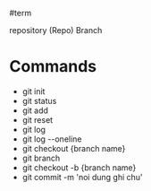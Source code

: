 #term

repository (Repo)
Branch

# Commands

- git init
- git status
- git add
- git reset
- git log
- git log --oneline
- git checkout {branch name}
- git branch
- git checkout -b {branch name}
- git commit -m 'noi dung ghi chu'

